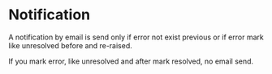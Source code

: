 # Notification

A notification by email is send only if error not exist previous
or if error mark like unresolved before and re-raised.

If you mark error, like unresolved and after mark resolved, no email
send.
